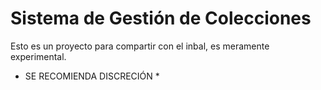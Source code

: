# Sistema de Gestión de Colecciones
Esto es un proyecto para compartir con el inbal, es meramente experimental.

* SE RECOMIENDA DISCRECIÓN *